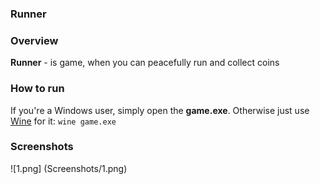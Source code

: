 ### Runner

### Overview
**Runner** - is game, when you can peacefully run and collect coins

### How to run
If you're a Windows user, simply open the **game.exe**. Otherwise just use [Wine](https://www.winehq.org/) for it:
	`wine game.exe`

### Screenshots
![1.png]
(Screenshots/1.png)


